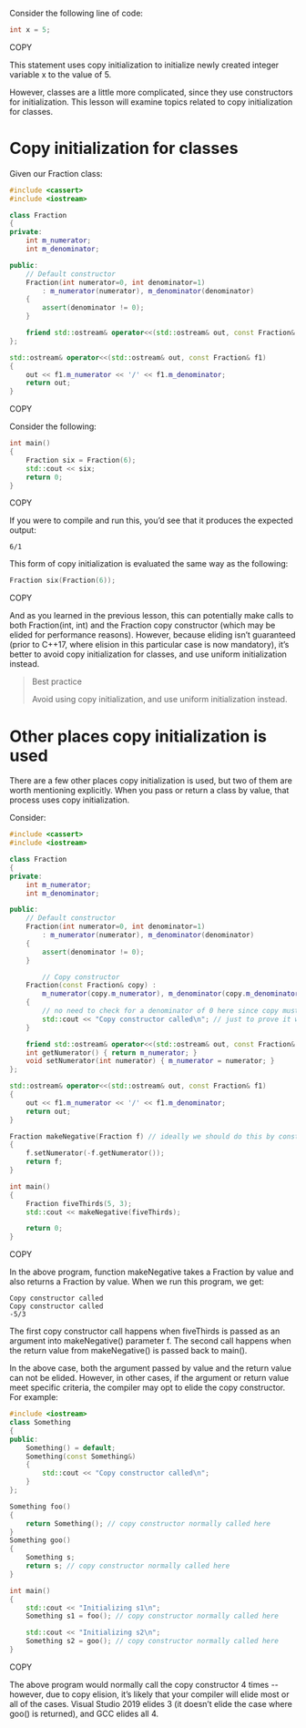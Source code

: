 Consider the following line of code:

```cpp
int x = 5;
```

COPY

This statement uses copy initialization to initialize newly created integer variable x to the value of 5.

However, classes are a little more complicated, since they use constructors for initialization. This lesson will examine topics related to copy initialization for classes.

# **Copy initialization for classes**

Given our Fraction class:

```cpp
#include <cassert>
#include <iostream>

class Fraction
{
private:
    int m_numerator;
    int m_denominator;

public:
    // Default constructor
    Fraction(int numerator=0, int denominator=1)
        : m_numerator(numerator), m_denominator(denominator)
    {
        assert(denominator != 0);
    }

    friend std::ostream& operator<<(std::ostream& out, const Fraction& f1);
};

std::ostream& operator<<(std::ostream& out, const Fraction& f1)
{
	out << f1.m_numerator << '/' << f1.m_denominator;
	return out;
}
```

COPY

Consider the following:

```cpp
int main()
{
    Fraction six = Fraction(6);
    std::cout << six;
    return 0;
}
```

COPY

If you were to compile and run this, you’d see that it produces the expected output:

```
6/1
```

This form of copy initialization is evaluated the same way as the following:

```cpp
Fraction six(Fraction(6));
```

COPY

And as you learned in the previous lesson, this can potentially make calls to both Fraction(int, int) and the Fraction copy constructor (which may be elided for performance reasons). However, because eliding isn’t guaranteed (prior to C++17, where elision in this particular case is now mandatory), it’s better to avoid copy initialization for classes, and use uniform initialization instead.

> Best practice
>
> Avoid using copy initialization, and use uniform initialization instead.

# **Other places copy initialization is used**

There are a few other places copy initialization is used, but two of them are worth mentioning explicitly. When you pass or return a class by value, that process uses copy initialization.

Consider:

```cpp
#include <cassert>
#include <iostream>

class Fraction
{
private:
	int m_numerator;
	int m_denominator;

public:
    // Default constructor
    Fraction(int numerator=0, int denominator=1)
        : m_numerator(numerator), m_denominator(denominator)
    {
        assert(denominator != 0);
    }

        // Copy constructor
	Fraction(const Fraction& copy) :
		m_numerator(copy.m_numerator), m_denominator(copy.m_denominator)
	{
		// no need to check for a denominator of 0 here since copy must already be a valid Fraction
		std::cout << "Copy constructor called\n"; // just to prove it works
	}

	friend std::ostream& operator<<(std::ostream& out, const Fraction& f1);
	int getNumerator() { return m_numerator; }
	void setNumerator(int numerator) { m_numerator = numerator; }
};

std::ostream& operator<<(std::ostream& out, const Fraction& f1)
{
	out << f1.m_numerator << '/' << f1.m_denominator;
	return out;
}

Fraction makeNegative(Fraction f) // ideally we should do this by const reference
{
    f.setNumerator(-f.getNumerator());
    return f;
}

int main()
{
    Fraction fiveThirds(5, 3);
    std::cout << makeNegative(fiveThirds);

    return 0;
}
```

COPY

In the above program, function makeNegative takes a Fraction by value and also returns a Fraction by value. When we run this program, we get:

```
Copy constructor called
Copy constructor called
-5/3
```

The first copy constructor call happens when fiveThirds is passed as an argument into makeNegative() parameter f. The second call happens when the return value from makeNegative() is passed back to main().

In the above case, both the argument passed by value and the return value can not be elided. However, in other cases, if the argument or return value meet specific criteria, the compiler may opt to elide the copy constructor. For example:

```cpp
#include <iostream>
class Something
{
public:
	Something() = default;
	Something(const Something&)
	{
		std::cout << "Copy constructor called\n";
	}
};

Something foo()
{
	return Something(); // copy constructor normally called here
}
Something goo()
{
	Something s;
	return s; // copy constructor normally called here
}

int main()
{
	std::cout << "Initializing s1\n";
	Something s1 = foo(); // copy constructor normally called here

	std::cout << "Initializing s2\n";
	Something s2 = goo(); // copy constructor normally called here
}
```

COPY

The above program would normally call the copy constructor 4 times -- however, due to copy elision, it’s likely that your compiler will elide most or all of the cases. Visual Studio 2019 elides 3 (it doesn’t elide the case where goo() is returned), and GCC elides all 4.